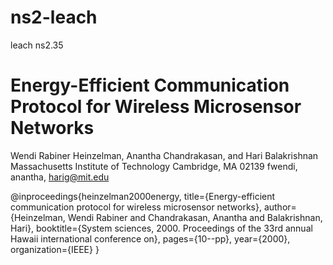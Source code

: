 # ns2-leach
leach ns2.35

# Energy-Efficient Communication Protocol for Wireless Microsensor Networks
Wendi Rabiner Heinzelman, Anantha Chandrakasan, and Hari Balakrishnan
Massachusetts Institute of Technology
Cambridge, MA 02139
fwendi, anantha, harig@mit.edu

@inproceedings{heinzelman2000energy,
  title={Energy-efficient communication protocol for wireless microsensor networks},
  author={Heinzelman, Wendi Rabiner and Chandrakasan, Anantha and Balakrishnan, Hari},
  booktitle={System sciences, 2000. Proceedings of the 33rd annual Hawaii international conference on},
  pages={10--pp},
  year={2000},
  organization={IEEE}
}
